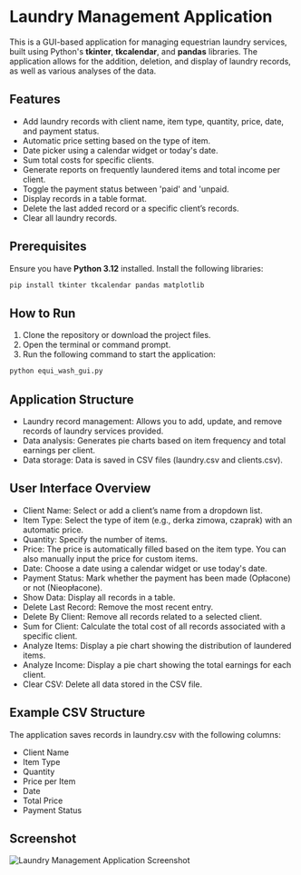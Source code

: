 # Laundry Management Application

This is a GUI-based application for managing equestrian laundry services, built using Python's **tkinter**, **tkcalendar**, and **pandas** libraries. The application allows for the addition, deletion, and display of laundry records, as well as various analyses of the data.

## Features
- Add laundry records with client name, item type, quantity, price, date, and payment status.
- Automatic price setting based on the type of item.
- Date picker using a calendar widget or today's date.
- Sum total costs for specific clients.
- Generate reports on frequently laundered items and total income per client.
- Toggle the payment status between 'paid' and 'unpaid.
- Display records in a table format.
- Delete the last added record or a specific client’s records.
- Clear all laundry records.

## Prerequisites
Ensure you have **Python 3.12** installed. Install the following libraries:

```bash
pip install tkinter tkcalendar pandas matplotlib
```

## How to Run
1. Clone the repository or download the project files.
2. Open the terminal or command prompt.
3. Run the following command to start the application:

```bash
python equi_wash_gui.py
```

## Application Structure
- Laundry record management: Allows you to add, update, and remove records of laundry services provided.
- Data analysis: Generates pie charts based on item frequency and total earnings per client.
- Data storage: Data is saved in CSV files (laundry.csv and clients.csv).

## User Interface Overview
- Client Name: Select or add a client’s name from a dropdown list.
- Item Type: Select the type of item (e.g., derka zimowa, czaprak) with an automatic price.
- Quantity: Specify the number of items.
- Price: The price is automatically filled based on the item type. You can also manually input the price for custom items.
- Date: Choose a date using a calendar widget or use today's date.
- Payment Status: Mark whether the payment has been made (Opłacone) or not (Nieopłacone).
- Show Data: Display all records in a table.
- Delete Last Record: Remove the most recent entry.
- Delete By Client: Remove all records related to a selected client.
- Sum for Client: Calculate the total cost of all records associated with a specific client.
- Analyze Items: Display a pie chart showing the distribution of laundered items.
- Analyze Income: Display a pie chart showing the total earnings for each client.
- Clear CSV: Delete all data stored in the CSV file.

## Example CSV Structure
The application saves records in laundry.csv with the following columns:

- Client Name
- Item Type
- Quantity
- Price per Item
- Date
- Total Price
- Payment Status

## Screenshot
![Laundry Management Application Screenshot](images/laundry.png)
